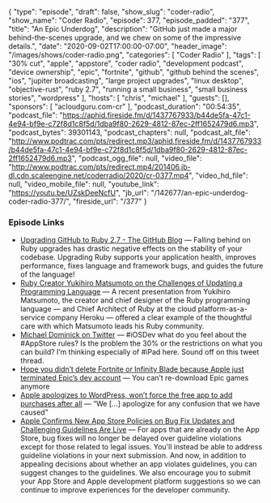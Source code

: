 {
  "type": "episode",
  "draft": false,
  "show_slug": "coder-radio",
  "show_name": "Coder Radio",
  "episode": 377,
  "episode_padded": "377",
  "title": "An Epic Underdog",
  "description": "GitHub just made a major behind-the-scenes upgrade, and we chew on some of the impressive details.",
  "date": "2020-09-02T17:00:00-07:00",
  "header_image": "/images/shows/coder-radio.png",
  "categories": [
    "Coder Radio"
  ],
  "tags": [
    "30% cut",
    "apple",
    "appstore",
    "coder radio",
    "development podcast",
    "device ownership",
    "epic",
    "fortnite",
    "github",
    "github behind the scenes",
    "ios",
    "jupiter broadcasting",
    "large project upgrades",
    "linux desktop",
    "objective-rust",
    "ruby 2.7",
    "running a small business",
    "small business stories",
    "wordpress"
  ],
  "hosts": [
    "chris",
    "michael"
  ],
  "guests": [],
  "sponsors": [
    "acloudguru.com-cr"
  ],
  "podcast_duration": "00:54:35",
  "podcast_file": "https://aphid.fireside.fm/d/1437767933/b44de5fa-47c1-4e94-bf9e-c72f8d1c8f5d/1dba9f80-2629-4812-87ec-2ff1652479d6.mp3",
  "podcast_bytes": 39301143,
  "podcast_chapters": null,
  "podcast_alt_file": "http://www.podtrac.com/pts/redirect.mp3/aphid.fireside.fm/d/1437767933/b44de5fa-47c1-4e94-bf9e-c72f8d1c8f5d/1dba9f80-2629-4812-87ec-2ff1652479d6.mp3",
  "podcast_ogg_file": null,
  "video_file": "http://www.podtrac.com/pts/redirect.mp4/201406.jb-dl.cdn.scaleengine.net/coderradio/2020/cr-0377.mp4",
  "video_hd_file": null,
  "video_mobile_file": null,
  "youtube_link": "https://youtu.be/UZskDeeNcfU",
  "jb_url": "/142677/an-epic-underdog-coder-radio-377/",
  "fireside_url": "/377"
}


### Episode Links

  * [Upgrading GitHub to Ruby 2.7 - The GitHub Blog](https://github.blog/2020-08-25-upgrading-github-to-ruby-2-7/ "Upgrading GitHub to Ruby 2.7 - The GitHub Blog") — Falling behind on Ruby upgrades has drastic negative effects on the stability of your codebase. Upgrading Ruby supports your application health, improves performance, fixes language and framework bugs, and guides the future of the language!
  * [Ruby Creator Yukihiro Matsumoto on the Challenges of Updating a Programming Language](https://thenewstack.io/ruby-creator-yukihiro-matsumoto-on-the-challenges-of-updating-a-programming-language/ "Ruby Creator Yukihiro Matsumoto on the Challenges of Updating a Programming Language") — A recent presentation from Yukihiro Matsumoto, the creator and chief designer of the Ruby programming language — and Chief Architect of Ruby at the cloud platform-as-a-service company Heroku — offered a clear example of the thoughtful care with which Matsumoto leads his Ruby community. 
  * [Michael Dominick on Twitter](https://twitter.com/dominucco/status/1300129942341025792?s=12 "Michael Dominick on Twitter") — #iOSDev what do you feel about the #AppStore rules? Is the problem the 30% or the restrictions on what you can build? I’m thinking especially of #iPad here. Sound off on this tweet thread.
  * [Hope you didn’t delete Fortnite or Infinity Blade because Apple just terminated Epic’s dev account](https://www.theverge.com/2020/8/28/21406013/apple-epic-games-fortnite-developer-account-terminated-no-longer-available "Hope you didn’t delete Fortnite or Infinity Blade because Apple just terminated Epic’s dev account") — You can’t re-download Epic games anymore
  * [Apple apologizes to WordPress, won’t force the free app to add purchases after all](https://www.theverge.com/2020/8/22/21397424/apple-wordpress-apology-iap-free-ios-app?scrolla=5eb6d68b7fedc32c19ef33b4 "Apple apologizes to WordPress, won’t force the free app to add purchases after all") — “We [...] apologize for any confusion that we have caused”
  * [Apple Confirms New App Store Policies on Bug Fix Updates and Challenging Guidelines Are Live](https://www.macrumors.com/2020/08/31/app-store-bug-fixes-guideline-challenges/?scrolla=5eb6d68b7fedc32c19ef33b4 "Apple Confirms New App Store Policies on Bug Fix Updates and Challenging Guidelines Are Live") — For apps that are already on the ‌App Store‌, bug fixes will no longer be delayed over guideline violations except for those related to legal issues. You'll instead be able to address guideline violations in your next submission. And now, in addition to appealing decisions about whether an app violates guidelines, you can suggest changes to the guidelines. We also encourage you to submit your ‌App Store‌ and Apple development platform suggestions so we can continue to improve experiences for the developer community.


